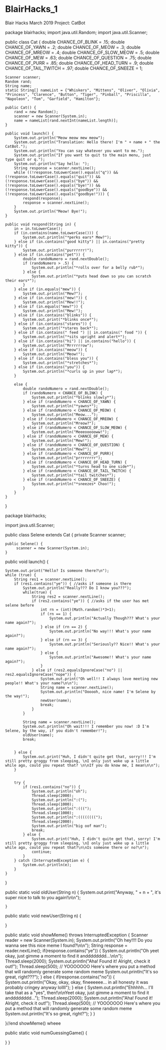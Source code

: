 # BlairHacks_1
Blair Hacks March 2019 Project: CatBot

package blairhacks;
import java.util.Random;
import java.util.Scanner;

public class Cat {
	double CHANCE_OF_BLINK = .15;
	double CHANCE_OF_YAWN = .2;
	double CHANCE_OF_MEOW = .3;
	double CHANCE_OF_MREOW = .4;
	double CHANCE_OF_SLOW_MEOW = .5;
	double CHANCE_OF_MEW = .63;
	double CHANCE_OF_QUESTION = .75;
	double CHANCE_OF_PURR = .85;
	double CHANCE_OF_HEAD_TURN = .9;
	double CHANCE_OF_TAIL_TWITCH = .97;
	double CHANCE_OF_SNEEZE = 1;
	
	
	Scanner scanner;
	Random rand;
	String name;
	static String[] nameList = {"Whiskers", "Mittens", "Oliver", "Olivia", "Princess", "Clarence", "Button", "Tiger", "Pinball", "Priscilla", "Napoleon", "Tom", "Garfield", "Hamilton"};
	
	public Cat() {
		rand = new Random();
		scanner = new Scanner(System.in);
		name = nameList[rand.nextInt(nameList.length)];
	}
	
	public void launch() {
		System.out.println("Meow meow mew meow");
		System.out.println("Translation: Hello there! I'm " + name + " the CatBot.");
		System.out.println("You can say whatever you want to me.");
		System.out.println("If you want to quit to the main menu, just type quit or q.");
		System.out.println("Say hello: ");
		String response = scanner.nextLine();
		while ((!response.toLowerCase().equals("q")) && (!response.toLowerCase().equals("quit")) && (!response.toLowerCase().equals("bye")) && (!response.toLowerCase().equals("bye!")) && (!response.toLowerCase().equals("goodbye")) && (!response.toLowerCase().equals("goodbye!"))) {
			respond(response);
			response = scanner.nextLine();
		}
		System.out.println("Meow! Bye!");
	}
	
	public void respond(String in) {
		in = in.toLowerCase();
		if (in.contains(name.toLowerCase())) {
			System.out.println("*perks ears* Mew?");
		} else if (in.contains("good kitty") || in.contains("pretty kitty")) {
			System.out.println("purrrrrr!");
		} else if (in.contains("pet")) {
			double randoNumero = rand.nextDouble();
			if (randoNumero > .5) {
				System.out.println("*rolls over for a belly rub*");
			} else {
				System.out.println("*puts head down so you can scratch their ears*");
			}
		} else if (in.equals("mew")) {
			System.out.println("Mew?");
		} else if (in.contains("mew!")) {
			System.out.println("Mew!!");
		} else if (in.equals("mew?")) {
			System.out.println("Mew!");
		} else if (in.contains("blinks")) {
			System.out.print("*blinks once*");
		} else if (in.contains("stares")) {
			System.out.print("*stares back*");
		} else if (in.contains(" feed ") || in.contains(" food ")) {
			System.out.println("*sits upright and alert*");
		} else if (in.contains("hi") || in.contains("hello")) {
			System.out.println("Mrrrrrrow");
		} else if (in.contains("meow")) {
			System.out.println("Meow!");
		} else if (in.contains("bless you")) {
			System.out.println("*stretches*");
		} else if (in.contains("you")) {
			System.out.println("*curls up in your lap*");
		}
		
		else {
			double randoNumero = rand.nextDouble();
			if (randoNumero < CHANCE_OF_BLINK) {
				System.out.println("*blinks slowly*");
			} else if (randoNumero < CHANCE_OF_YAWN) {
				System.out.println("*yawns*");
			} else if (randoNumero < CHANCE_OF_MEOW) {
				System.out.println("Meow...");
			} else if (randoNumero < CHANCE_OF_MREOW) {
				System.out.println("Mreow?");
			} else if (randoNumero < CHANCE_OF_SLOW_MEOW) {
				System.out.println("Meeeoooooww!");
			} else if (randoNumero < CHANCE_OF_MEW) {
				System.out.println("Mew!");
			} else if (randoNumero < CHANCE_OF_QUESTION) {
				System.out.println("Mew?");
			} else if (randoNumero < CHANCE_OF_PURR){
				System.out.println("prrrrrrrr");
			} else if (randoNumero < CHANCE_OF_HEAD_TURN) {
				System.out.println("*turns head to one side*");
			} else if (randoNumero < CHANCE_OF_TAIL_TWITCH) {
				System.out.println("*tail twitches*");
			} else if (randoNumero < CHANCE_OF_SNEEZE) {
				System.out.println("*sneezes* Choo!");
			}
		}
	}
	
	

}













package blairhacks;

import java.util.Scanner;

public class Selene extends Cat {
	private Scanner scanner;
	
	public Selene() {
		 scanner = new Scanner(System.in);
	}
	
	

public void launch() {

	System.out.print("Hello? Is someone there?\n");
	while (true) {
		String res1 = scanner.nextLine();
		if (res1.contains("ye")) { //asks if someone is there
			System.out.println("Really??? Do I know you???");
			while(true) {
				String res2 = scanner.nextLine();
				if (res2.contains("ye")) { //asks if the user has met selene before
					int rn = (int)(Math.random()*3+1);
					if (rn == 1) {
						System.out.println("Actually Though??? What's your name again?");
					} else if (rn == 2) {
						System.out.println("No way!!! What's your name again?");
					} else if (rn == 3) {
						System.out.println("Seriously?? Nice!! What's your name again?");
					} else {
						System.out.println("Awesome!! What's your name again?");
					}
				} else if (res2.equalsIgnoreCase("no") || res2.equalsIgnoreCase("nope")) {
					System.out.print("Oh well!! I always love meeting new people!! What's your name?\n\n");
					String name = scanner.nextLine();
					System.out.println("Oooooh, nice name! I'm Selene by the way!");
					newUser(name);
					break;
				}
			}
			
			String name = scanner.nextLine();
			System.out.println("Oh wait!!! I remember you now! :D I'm Selene, by the way, if you didn't remember!");
			oldUser(name);
			break;
		
			
		} else {
			System.out.print("Huh, I didn't quite get that, sorry!!! I'm still pretty groggy from sleeping, \nI only just woke up a little while ago, could you repeat that? \n\nIf you do know me, I mean\n\n");
		}
	
	
		try {
			if (res1.contains("no")) {
				System.out.println("oh");
				Thread.sleep(2000);
				System.out.println(":(");
				Thread.sleep(1000);
				System.out.println(":(((");
				Thread.sleep(1000);
				System.out.println(":((((((((");
				Thread.sleep(2000);
				System.out.println("big oof man");
				break;
			} else {
				System.out.print("Huh, I didn't quite get that, sorry! I'm still pretty groggy from sleeping, \nI only just woke up a little while ago, could you repeat that?\n\nIs someone there or no?\n");
				continue;
			}
		} catch (InterruptedException e) {
			System.out.println(e);
		}
	}
}
	


public static void oldUser(String n) {
	System.out.print("Anyway, " + n + ", it's super nice to talk to you again!\n\n");
	
	
	}

public static void newUser(String n) {
	
}


public static void showMeme() throws InterruptedException {
	Scanner reader = new Scanner(System.in);
	System.out.println("Oh hey!!!! Do you wanna see this nice meme I found?\n\n");
	String response = reader.nextLine();
	if(response.contains("ye")) {
		System.out.println("Oh yeet okay, just gimme a moment to find it andddddddd...\n\n");
		Thread.sleep(2000);
		System.out.println("Aha! Found it! Alright, check it out!");
		Thread.sleep(500);
		// YOOOOOOO Here's where you put a method that will randomly generate some random meme
		System.out.println("It's so great, right???");
	} else {
		if(response.contains("no")) {
			System.out.println("Okay, okay, okay, fineeeeee... in all honesty it was probably cringey anyway lollll");
		} else {
			System.out.println("Ehhhhh... I'll take that as a \"yes\", then!\n\nYeet okay, just gimme a moment to find it andddddddd...");
			Thread.sleep(2000);
			System.out.println("Aha! Found it! Alright, check it out!");
			Thread.sleep(500);
			// YOOOOOOO Here's where you put a method that will randomly generate some random meme
			System.out.println("It's so great, right?");
		}
	}
	
}//end showMeme() wheee

public static void numGuessingGame() {
	
}
}
